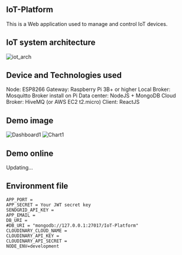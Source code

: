 ﻿## IoT-Platform
This is a Web application used to manage and control IoT devices.
## IoT system architecture
![iot_arch](https://github.com/ZuyThai/Backend-IoT-Platform/assets/114822142/a215d0b7-ef2b-4ffa-96c0-1bc2cd51e314)
## Device and Technologies used 
Node: ESP8266
Gateway: Raspberry Pi 3B+ or higher
Local Broker: Mosquitto Broker install on Pi
Data center: NodeJS + MongoDB
Cloud Broker: HiveMQ (or AWS EC2 t2.micro)
Client: ReactJS
## Demo image
![Dashboard1](https://github.com/ZuyThai/Backend-IoT-Platform/assets/114822142/ef32d98c-b78a-43fd-9468-27e35797a911)
![Chart1](https://github.com/ZuyThai/Backend-IoT-Platform/assets/114822142/ff6510b0-150d-4077-ae53-e02c0176fe69)
## Demo online
Updating...
## Environment file
```
APP_PORT = 
APP_SECRET = Your JWT secret key
SENDGRID_API_KEY = 
APP_EMAIL = 
DB_URI = 
#DB_URI = "mongodb://127.0.0.1:27017/IoT-Platform"
CLOUDINARY_CLOUD_NAME = 
CLOUDINARY_API_KEY = 
CLOUDINARY_API_SECRET =
NODE_ENV=development
```



